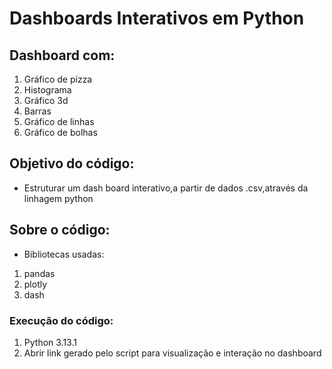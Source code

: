 # Dashboards Interativos em Python
## Dashboard com:
1. Gráfico de pizza
2. Histograma
3. Gráfico 3d
4. Barras
5. Gráfico de linhas
6. Gráfico de bolhas
## Objetivo do código:
- Estruturar um dash board interativo,a partir de dados .csv,através da linhagem python
## Sobre o código:
- Bibliotecas usadas:
1. pandas
2. plotly
3. dash
### Execução do código:
1. Python 3.13.1
2. Abrir link gerado pelo script para visualização e interação no dashboard
